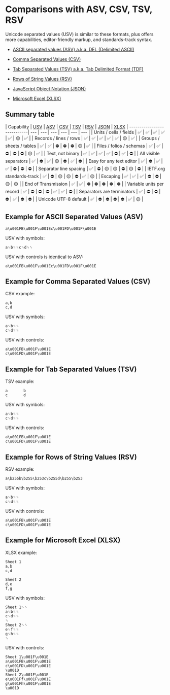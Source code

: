 # Comparisons with ASV, CSV, TSV, RSV 

Unicode separated values (USV) is similar to these formats, plus offers more capabilities, editor-friendly markup, and standards-track syntax.

* [ASCII separated values (ASV) a.k.a. DEL (Delimited ASCII)](asv)

* [Comma Separated Values (CSV)](csv)

* [Tab Separated Values (TSV) a.k.a. Tab Delimited Format (TDF)](tsv)

* [Rows of String Values (RSV)](rsv)

* [JavaScript Object Notation (JSON)](json)

* [Microsoft Excel (XLSX)](xlsx)


## Summary table

| Capability                  | [USV](../../) | [ASV](asv) | [CSV](csv) | [TSV](tsv) | [RSV](rsv) | [JSON](json) | [XLSX](xlsx)
| ----------------------------| --- | --- | --- | --- | --- | --- |
| Units / cells / fields      | ✅ | ✅ | ✅ | ✅ | ✅ | 🟡 | ✅ |
| Records / lines / rows      | ✅ | ✅ | ✅ | ✅ | ✅ | 🟡 | ✅ |
| Groups / sheets / tables    | ✅ | ✅ | ⛔ | ⛔ | ⛔ | 🟡 | ✅ |
| Files / folios / schemas    | ✅ | ✅ | ⛔ | ⛔ | ⛔ | 🟡 | ✅ |
| Text, not binary            | ✅ | ✅ | ✅ | ✅ | ⛔ | ✅ | ⛔ |
| All visible separators      | ✅ | ⛔ | ✅ | 🟡 | ⛔ | ✅ | ⛔ |
| Easy for any text editor    | ✅ | ⛔ | ✅ | ✅ | ⛔ | ⛔ | ⛔ |
| Separator line spacing      | ✅ | ⛔ | 🟡 | 🟡 | ⛔ | 🟡 | ⛔ |
| IETF.org standards-track    | ✅ | ⛔ | 🟡 | 🟡 | ⛔ | ✅ | 🟡 |
| Escaping                    | ✅ | ✅ | ✅ | ⛔ | ⛔ | 🟡 | 🟡 |
| End of Transmission         | ✅ | ✅ | ⛔ | ⛔ | ⛔ | ⛔ | ⛔ |
| Variable units per record   | ✅ | ⛔ | ⛔ | ⛔ | ✅ | ✅ | ⛔ |
| Separators are terminators  | ✅ | ⛔ | ⛔ | ⛔ | ✅ | ⛔ | ⛔ |
| Unicode UTF-8 default       | ✅ | ⛔ | ⛔ | ⛔ | ⛔ | ✅ | 🟡 |


## Example for ASCII Separated Values (ASV)

```asv
a\u001FB\u001F\u001Ec\u001FD\u001F\u001E
```

USV with symbols:

```usv
a␟b␟␞c␟d␟␞
```

USV with controls is identical to ASV:

```usv
a\u001FB\u001F\u001Ec\u001FD\u001F\u001E
```


## Example for Comma Separated Values (CSV)

CSV example:

```xlsx
a,b
c,d
```

USV with symbols:

```usv
a␟b␟␞
c␟d␟␞
```

USV with controls:

```usv
a\u001FB\u001F\u001E
c\u001FD\u001F\u001E
```


## Example for Tab Separated Values (TSV)

TSV example:

```xlsx
a       b
c       d
```

USV with symbols:

```usv
a␟b␟␞
c␟d␟␞
```

USV with controls:

```usv
a\u001FB\u001F\u001E
c\u001FD\u001F\u001E
```


## Example for Rows of String Values (RSV)

RSV example:

```rsv
a\b255b\b255\b253c\b255d\b255\b253
```

USV with symbols:

```usv
a␟b␟␞
c␟d␟␞
```

USV with controls:

```usv
a\u001FB\u001F\u001E
c\u001FD\u001F\u001E
```


## Example for Microsoft Excel (XLSX)

XLSX example:

```xlsx
Sheet 1
a,b
c,d

Sheet 2
d,e
f,g
```

USV with symbols:

```usv
Sheet 1␟␞
a␟b␟␞
c␟d␟␞
␝
Sheet 2␟␞
e␟f␟␞
g␟h␟␞
␝
```

USV with controls:

```usv
Sheet 1\u001F\u001E
a\u001FB\u001F\u001E
c\u001FD\u001F\u001E
\u001D
Sheet 2\u001F\u001E
e\u001Ff\u001F\u001E
g\u001Fh\u001F\u001E
\u001D
```
